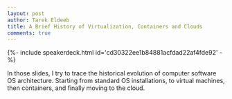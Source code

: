 ```yaml
---
layout: post
author: Tarek Eldeeb
title: A Brief History of Virtualization, Containers and Clouds
comments: true
---
```


{%- include speakerdeck.html id='cd30322ee1b84881acfdad22af4fde92' -%}


In those slides, I try to trace the historical evolution of computer software OS architecture. Starting from standard OS installations, to virtual machines, then containers, and finally moving to the cloud.